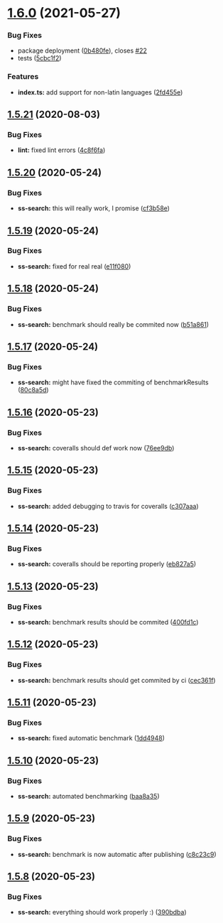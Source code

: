 # [1.6.0](https://github.com/yann510/ss-search/compare/v1.5.21...v1.6.0) (2021-05-27)


### Bug Fixes

* package deployment ([0b480fe](https://github.com/yann510/ss-search/commit/0b480feda195259159ecb256af15651902523398)), closes [#22](https://github.com/yann510/ss-search/issues/22)
* tests ([5cbc1f2](https://github.com/yann510/ss-search/commit/5cbc1f23c8900f88427a1a710b2ca08194b4eb1a))


### Features

* **index.ts:** add support for non-latin languages ([2fd455e](https://github.com/yann510/ss-search/commit/2fd455edf2ed423ad6138e1b5b0ef0e78a8fa52c))

## [1.5.21](https://github.com/yann510/ss-search/compare/v1.5.20...v1.5.21) (2020-08-03)


### Bug Fixes

* **lint:** fixed lint errors ([4c8f6fa](https://github.com/yann510/ss-search/commit/4c8f6fa55de196e9eb3d13ca7c1ae97f82caa954))

## [1.5.20](https://github.com/yann510/ss-search/compare/v1.5.19...v1.5.20) (2020-05-24)


### Bug Fixes

* **ss-search:** this will really work, I promise ([cf3b58e](https://github.com/yann510/ss-search/commit/cf3b58ea81b6f9a9ba6887e4aa199846d9e03774))

## [1.5.19](https://github.com/yann510/ss-search/compare/v1.5.18...v1.5.19) (2020-05-24)


### Bug Fixes

* **ss-search:** fixed for real real ([e11f080](https://github.com/yann510/ss-search/commit/e11f08006128dd34cfca35300cae4d0f2cdd3267))

## [1.5.18](https://github.com/yann510/ss-search/compare/v1.5.17...v1.5.18) (2020-05-24)


### Bug Fixes

* **ss-search:** benchmark should really be commited now ([b51a861](https://github.com/yann510/ss-search/commit/b51a86135940fc59c953294c37588a0c8a867636))

## [1.5.17](https://github.com/yann510/ss-search/compare/v1.5.16...v1.5.17) (2020-05-24)


### Bug Fixes

* **ss-search:** might have fixed the commiting of benchmarkResults ([80c8a5d](https://github.com/yann510/ss-search/commit/80c8a5da7a86e9b57037477ccee50388303084c6))

## [1.5.16](https://github.com/yann510/ss-search/compare/v1.5.15...v1.5.16) (2020-05-23)


### Bug Fixes

* **ss-search:** coveralls should def work now ([76ee9db](https://github.com/yann510/ss-search/commit/76ee9db17a19c9960e84f232fb3955f2f24ed6a6))

## [1.5.15](https://github.com/yann510/ss-search/compare/v1.5.14...v1.5.15) (2020-05-23)


### Bug Fixes

* **ss-search:** added debugging to travis for coveralls ([c307aaa](https://github.com/yann510/ss-search/commit/c307aaaa195aaf03f68ad297c66162864016bfe4))

## [1.5.14](https://github.com/yann510/ss-search/compare/v1.5.13...v1.5.14) (2020-05-23)


### Bug Fixes

* **ss-search:** coveralls should be reporting properly ([eb827a5](https://github.com/yann510/ss-search/commit/eb827a5d314064b921a376057989dbf3d7aace0e))

## [1.5.13](https://github.com/yann510/ss-search/compare/v1.5.12...v1.5.13) (2020-05-23)


### Bug Fixes

* **ss-search:** benchmark results should be commited ([400fd1c](https://github.com/yann510/ss-search/commit/400fd1c961514802ee27f3062a33d147c02043e7))

## [1.5.12](https://github.com/yann510/ss-search/compare/v1.5.11...v1.5.12) (2020-05-23)


### Bug Fixes

* **ss-search:** benchmark results should get commited by ci ([cec361f](https://github.com/yann510/ss-search/commit/cec361f88218e8d49043414cf75e493af3138ac4))

## [1.5.11](https://github.com/yann510/ss-search/compare/v1.5.10...v1.5.11) (2020-05-23)


### Bug Fixes

* **ss-search:** fixed automatic benchmark ([1dd4948](https://github.com/yann510/ss-search/commit/1dd4948517ceb7fe39bac2acad354449882eea00))

## [1.5.10](https://github.com/yann510/ss-search/compare/v1.5.9...v1.5.10) (2020-05-23)


### Bug Fixes

* **ss-search:** automated benchmarking ([baa8a35](https://github.com/yann510/ss-search/commit/baa8a351dd338a9268b0de53037c8cbb6b003b70))

## [1.5.9](https://github.com/yann510/ss-search/compare/v1.5.8...v1.5.9) (2020-05-23)


### Bug Fixes

* **ss-search:** benchmark is now automatic after publishing ([c8c23c9](https://github.com/yann510/ss-search/commit/c8c23c9f6465b8b924ba3661f72f175c81a55321))

## [1.5.8](https://github.com/yann510/ss-search/compare/v1.5.7...v1.5.8) (2020-05-23)


### Bug Fixes

* **ss-search:** everything should work properly :) ([390bdba](https://github.com/yann510/ss-search/commit/390bdba6764602d5a8b6beaafd7fd1d20f9872d0))
